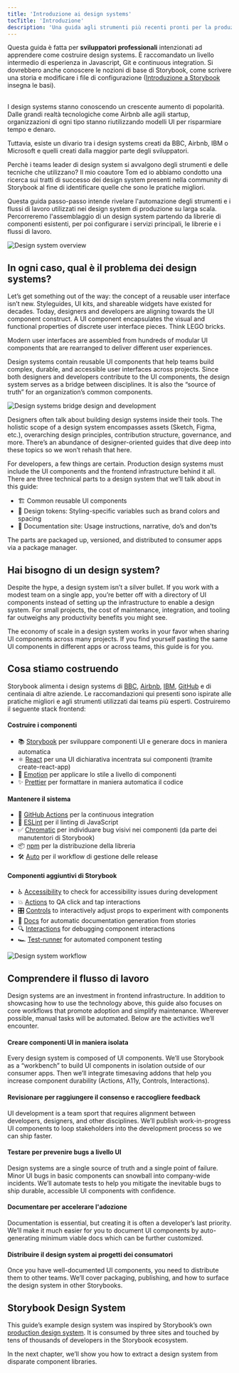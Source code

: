```yaml
---
title: 'Introduzione ai design systems'
tocTitle: 'Introduzione'
description: 'Una guida agli strumenti più recenti pronti per la produzione per i design systems'
---
```


<div class="aside">Questa guida è fatta per <b>sviluppatori professionali</b> intenzionati ad apprendere come costruire design systems. È raccomandato un livello intermedio di esperienza in Javascript, Git e continuous integration. 
Si dovrebbero anche conoscere le nozioni di base di Storybook, come scrivere una storia e modificare i file di configurazione
(<a href="/intro-to-storybook">Introduzione a Storybook</a> insegna le basi).
</div>
<br/>

I design systems stanno conoscendo un crescente aumento di popolarità. Dalle grandi realtà tecnologiche come Airbnb alle agili startup, organizzazioni di ogni tipo stanno riutilizzando modelli UI per risparmiare tempo e denaro.

Tuttavia, esiste un divario tra i design systems creati da BBC, Airbnb, IBM o Microsoft e quelli creati dalla maggior parte degli sviluppatori.

Perchè i teams leader di design system si avvalgono degli strumenti e delle tecniche che utilizzano?
Il mio coautore Tom ed io abbiamo condotto una ricerca sui tratti di successo dei design system presenti nella community di Storybook al fine di identificare quelle che sono le pratiche migliori.

Questa guida passo-passo intende rivelare l'automazione degli strumenti e i flussi di lavoro utilizzati nei design system di produzione su larga scala.
Percorreremo l'assemblaggio di un design system partendo da librerie di componenti esistenti, per poi configurare i servizi principali, le librerie e i flussi di lavoro.

![Design system overview](/design-systems-for-developers/design-system-overview.jpg)

## In ogni caso, qual è il problema dei design systems?

Let’s get something out of the way: the concept of a reusable user interface isn’t new. Styleguides, UI kits, and shareable widgets have existed for decades. Today, designers and developers are aligning towards the UI component construct. A UI component encapsulates the visual and functional properties of discrete user interface pieces. Think LEGO bricks.

Modern user interfaces are assembled from hundreds of modular UI components that are rearranged to deliver different user experiences.

Design systems contain reusable UI components that help teams build complex, durable, and accessible user interfaces across projects. Since both designers and developers contribute to the UI components, the design system serves as a bridge between disciplines. It is also the “source of truth” for an organization’s common components.

![Design systems bridge design and development](/design-systems-for-developers/design-system-context.jpg)

Designers often talk about building design systems inside their tools. The holistic scope of a design system encompasses assets (Sketch, Figma, etc.), overarching design principles, contribution structure, governance, and more. There’s an abundance of designer-oriented guides that dive deep into these topics so we won’t rehash that here.

For developers, a few things are certain. Production design systems must include the UI components and the frontend infrastructure behind it all. There are three technical parts to a design system that we’ll talk about in this guide:

- 🏗 Common reusable UI components
- 🎨 Design tokens: Styling-specific variables such as brand colors and spacing
- 📕 Documentation site: Usage instructions, narrative, do’s and don'ts

The parts are packaged up, versioned, and distributed to consumer apps via a package manager.

## Hai bisogno di un design system?

Despite the hype, a design system isn’t a silver bullet. If you work with a modest team on a single app, you’re better off with a directory of UI components instead of setting up the infrastructure to enable a design system. For small projects, the cost of maintenance, integration, and tooling far outweighs any productivity benefits you might see.

The economy of scale in a design system works in your favor when sharing UI components across many projects. If you find yourself pasting the same UI components in different apps or across teams, this guide is for you.

## Cosa stiamo costruendo

Storybook alimenta i design systems di [BBC](https://www.bbc.co.uk/iplayer/storybook/index.html?path=/story/style-guide--colours), [Airbnb](https://github.com/airbnb/lunar), [IBM](https://www.carbondesignsystem.com/), [GitHub](https://primer.style/css/) e di centinaia di altre aziende. Le raccomandazioni qui presenti sono ispirate alle pratiche migliori e agli strumenti utilizzati dai teams più esperti. Costruiremo il seguente stack frontend:

#### Costruire i componenti

- 📚 [Storybook](http://storybook.js.org) per sviluppare componenti UI e generare docs in maniera automatica
- ⚛️ [React](https://reactjs.org/) per una UI dichiarativa incentrata sui componenti (tramite create-react-app)
- 💅 [Emotion](https://emotion.sh/docs/introduction) per applicare lo stile a livello di componenti
- ✨ [Prettier](https://prettier.io/) per formattare in maniera automatica il codice

#### Mantenere il sistema

- 🚥 [GitHub Actions](https://github.com/features/actions) per la continuous integration
- 📐 [ESLint](https://eslint.org/) per il linting di JavaScript
- ✅ [Chromatic](https://www.chromatic.com/?utm_source=storybook_website&utm_medium=link&utm_campaign=storybook) per individuare bug visivi nei componenti (da parte dei manutentori di Storybook)
- 📦 [npm](https://npmjs.com) per la distribuzione della libreria
- 🛠 [Auto](https://github.com/intuit/auto) per il workflow di gestione delle release

#### Componenti aggiuntivi di Storybook

- ♿ [Accessibility](https://github.com/storybookjs/storybook/tree/master/addons/a11y) to check for accessibility issues during development
- 💥 [Actions](https://storybook.js.org/docs/react/essentials/actions) to QA click and tap interactions
- 🎛 [Controls](https://storybook.js.org/docs/react/essentials/controls) to interactively adjust props to experiment with components
- 📕 [Docs](https://storybook.js.org/docs/react/writing-docs/introduction) for automatic documentation generation from stories
- 🔍 [Interactions](https://storybook.js.org/addons/@storybook/addon-interactions/) for debugging component interactions
- 🏎 [Test-runner](https://storybook.js.org/docs/react/writing-tests/test-runner) for automated component testing

![Design system workflow](/design-systems-for-developers/design-system-workflow.jpg)

## Comprendere il flusso di lavoro

Design systems are an investment in frontend infrastructure. In addition to showcasing how to use the technology above, this guide also focuses on core workflows that promote adoption and simplify maintenance. Wherever possible, manual tasks will be automated. Below are the activities we’ll encounter.

#### Creare componenti UI in maniera isolata

Every design system is composed of UI components. We’ll use Storybook as a “workbench” to build UI components in isolation outside of our consumer apps. Then we’ll integrate timesaving addons that help you increase component durability (Actions, A11y, Controls, Interactions).

#### Revisionare per raggiungere il consenso e raccogliere feedback

UI development is a team sport that requires alignment between developers, designers, and other disciplines. We’ll publish work-in-progress UI components to loop stakeholders into the development process so we can ship faster.

#### Testare per prevenire bugs a livello UI

Design systems are a single source of truth and a single point of failure. Minor UI bugs in basic components can snowball into company-wide incidents. We’ll automate tests to help you mitigate the inevitable bugs to ship durable, accessible UI components with confidence.

#### Documentare per accelerare l'adozione

Documentation is essential, but creating it is often a developer’s last priority. We’ll make it much easier for you to document UI components by auto-generating minimum viable docs which can be further customized.

#### Distribuire il design system ai progetti dei consumatori

Once you have well-documented UI components, you need to distribute them to other teams. We’ll cover packaging, publishing, and how to surface the design system in other Storybooks.

## Storybook Design System

This guide’s example design system was inspired by Storybook’s own [production design system](https://github.com/storybookjs/design-system). It is consumed by three sites and touched by tens of thousands of developers in the Storybook ecosystem.

In the next chapter, we’ll show you how to extract a design system from disparate component libraries.
